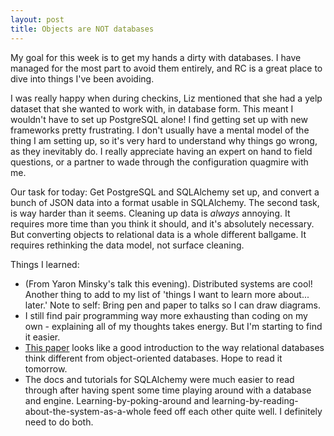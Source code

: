 ```yaml
---
layout: post
title: Objects are NOT databases
---
```


My goal for this week is to get my hands a dirty with databases. I have managed for the most part to avoid them entirely, and RC is a great place to dive into things I've been avoiding. 

 I was really happy when during checkins, Liz mentioned that she had a yelp dataset that she wanted to work with, in database form. This meant I wouldn't have to set up PostgreSQL alone! I find getting set up with new frameworks pretty frustrating. I don't usually have a mental model of the thing I am setting up, so it's very hard to understand why things go wrong, as they inevitably do. I really appreciate having an expert on hand to field questions, or a partner to wade through the configuration quagmire with me.

Our task for today: Get PostgreSQL and SQLAlchemy set up, and convert a bunch of JSON data into a format usable in SQLAlchemy. The second task, is way harder than it seems. Cleaning up data is *always* annoying. It requires more time than you think it should, and it's absolutely necessary. But converting objects to relational data is a whole different ballgame. It requires rethinking the data model, not surface cleaning.

Things I learned:

+  (From Yaron Minsky's talk this evening). Distributed systems are cool! Another thing to add to my list of 'things I want to learn more about... later.' Note to self: Bring pen and paper to talks so I can draw diagrams. 
+  I still find pair programming way more exhausting than coding on my own - explaining all of my thoughts takes energy. But I'm starting to find it easier.
+  [This paper](https://www.cl.cam.ac.uk/~fms27/db/tr-98-2.pdf) looks like a good introduction to the way relational databases think different from object-oriented databases. Hope to read it tomorrow.
+  The docs and tutorials for SQLAlchemy were much easier to read through after having spent some time playing around with a database and engine. Learning-by-poking-around and learning-by-reading-about-the-system-as-a-whole feed off each other quite well. I definitely need to do both. 
